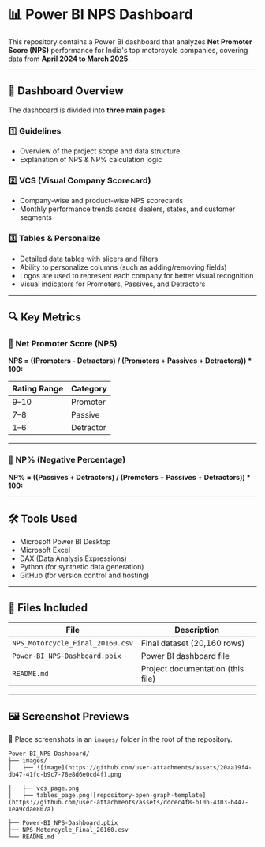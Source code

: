 # 📊 Power BI NPS Dashboard

This repository contains a Power BI dashboard that analyzes **Net Promoter Score (NPS)** performance for India's top motorcycle companies, covering data from **April 2024 to March 2025**.

---

## 🧾 Dashboard Overview

The dashboard is divided into **three main pages**:

### 1️⃣ Guidelines  
- Overview of the project scope and data structure  
- Explanation of NPS & NP% calculation logic  

### 2️⃣ VCS (Visual Company Scorecard)  
- Company-wise and product-wise NPS scorecards  
- Monthly performance trends across dealers, states, and customer segments  

### 3️⃣ Tables & Personalize  
- Detailed data tables with slicers and filters  
- Ability to personalize columns (such as adding/removing fields)  
- Logos are used to represent each company for better visual recognition  
- Visual indicators for Promoters, Passives, and Detractors  

---

## 🔍 Key Metrics

### 🎯 Net Promoter Score (NPS)

**NPS = ((Promoters - Detractors) / (Promoters + Passives + Detractors)) * 100:**


| Rating Range | Category  |
|--------------|-----------|
| 9–10         | Promoter  |
| 7–8          | Passive   |
| 1–6          | Detractor |

---

### 🔢 NP% (Negative Percentage)

**NP% = ((Passives + Detractors) / (Promoters + Passives + Detractors)) * 100:**


---

## 🛠 Tools Used

- Microsoft Power BI Desktop  
- Microsoft Excel  
- DAX (Data Analysis Expressions)  
- Python (for synthetic data generation)  
- GitHub (for version control and hosting)

---

## 📁 Files Included

| File                         | Description                         |
|------------------------------|-------------------------------------|
| `NPS_Motorcycle_Final_20160.csv` | Final dataset (20,160 rows)     |
| `Power-BI_NPS-Dashboard.pbix`    | Power BI dashboard file         |
| `README.md`                      | Project documentation (this file) |

---

## 🖼 Screenshot Previews

📌 Place screenshots in an `images/` folder in the root of the repository.

```text
Power-BI_NPS-Dashboard/
├── images/
│   ├── ![image](https://github.com/user-attachments/assets/20aa19f4-db47-41fc-b9c7-78e8d6e0cd4f).png

│   ├── vcs_page.png
│   ├── tables_page.png![repository-open-graph-template](https://github.com/user-attachments/assets/ddcec4f8-b10b-4303-b447-1ea9cdae807a)

├── Power-BI_NPS-Dashboard.pbix
├── NPS_Motorcycle_Final_20160.csv
└── README.md
